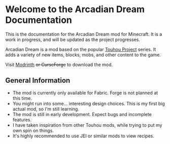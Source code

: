 # Welcome to the Arcadian Dream Documentation

This is the documentation for the Arcadian Dream mod for Minecraft. It is a work in progress, and will be updated as the project progresses.

Arcadian Dream is a mod based on the popular [Touhou Project](https://en.touhouwiki.net/wiki/Touhou_Wiki) series. It adds a variety of new items, blocks, mobs, and other content to the game.

Visit [Modrinth](https://modrinth.com/mod/arcadian-dream) ~~or CurseForge~~ to download the mod.

## General Information

- The mod is currently only available for Fabric. Forge is not planned at this time.
- You might run into some... interesting design choices. This is my first big actual mod, so I'm still learning.
- The mod is still in early development. Expect bugs and incomplete features.
- I have taken inspiration from other Touhou mods, while trying to put my own spin on things.
- It's highly recommended to use JEI or similar mods to view recipes.